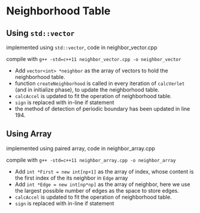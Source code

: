 # Neighborhood Table

## Using `std::vector`
implemented using `std::vector`, code in neighbor_vector.cpp

compile with `g++ -std=c++11 neighbor_vector.cpp -o neighbor_vector`

- Add `vector<int> *neighbor` as the array of vectors to hold the neighborhood table.
- function `createNeighborhood` is called in every iteration of `calcVerlet` (and in initialize phase), to update the neighborhood table.  
- `calcAccel` is updated to fit the operation of neighborhood table. 
- `sign` is replaced with in-line if statement
- the method of detection of periodic boundary has been updated in line 194. 

## Using Array 

implemented using paired array, code in neighbor_array.cpp

compile with `g++ -std=c++11 neighbor_array.cpp -o neighbor_array`

- Add `int *First = new int[np+1]` as the array of index, whose content is the first index of the its neighbor in `Edge` array
- Add `int *Edge = new int[np*np]` as the array of neighbor, here we use the largest possible number of edges as the space to store edges.
- `calcAccel` is updated to fit the operation of neighborhood table. 
- `sign` is replaced with in-line if statement